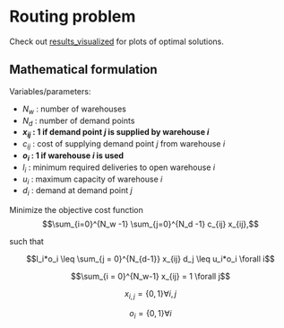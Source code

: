 # Routing problem

Check out [results_visualized](results_visualized.md) for plots of optimal solutions.

## Mathematical formulation

Variables/parameters:

 - $N_w$ : number of warehouses
 - $N_d$ : number of demand points
 - **$x_{ij}$ : $1$ if demand point $j$ is supplied by warehouse $i$**
 - $c_{ij}$ : cost of supplying demand point $j$ from warehouse $i$ 
 - **$o_{i}$ : $1$ if warehouse $i$ is used**
 - $l_i$ : minimum required deliveries to open warehouse $i$ 
 - $u_i$ : maximum capacity of warehouse $i$
 - $d_i$ : demand at demand point $j$


Minimize the objective cost function
$$\sum_{i=0}^{N_w -1} \sum_{j=0}^{N_d -1} c_{ij} x_{ij},$$

such that

$$l_i*o_i \leq \sum_{j = 0}^{N_{d-1}} x_{ij} d_j \leq u_i*o_i \forall i$$

$$\sum_{i = 0}^{N_w-1} x_{ij} = 1 \forall j$$

$$x_{i,j} = \{0,1\} \forall i,j$$

$$o_i = \{0,1\} \forall i$$
